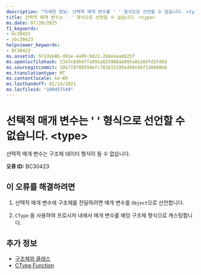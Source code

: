 ```yaml
---
description: "자세한 정보: 선택적 매개 변수를 ' ' 형식으로 선언할 수 없습니다. <type>"
title: 선택적 매개 변수는 ' ' 형식으로 선언할 수 없습니다. <type>
ms.date: 07/20/2015
f1_keywords:
- bc30423
- vbc30423
helpviewer_keywords:
- BC30423
ms.assetid: 972dab8b-d91e-4a89-b822-2b8e4aadd25f
ms.openlocfilehash: 5347c69b8ffa991a825980ab895a0a18dfd3fd8d
ms.sourcegitcommit: 10e719780594efc781b15295e499c66f316068b8
ms.translationtype: MT
ms.contentlocale: ko-KR
ms.lasthandoff: 02/14/2021
ms.locfileid: "100457149"
---
```

# <a name="optional-parameters-cannot-be-declared-as-the-type-type"></a>선택적 매개 변수는 ' ' 형식으로 선언할 수 없습니다. \<type>

선택적 매개 변수는 구조체 데이터 형식이 될 수 없습니다.  
  
 **오류 ID:** BC30423  
  
## <a name="to-correct-this-error"></a>이 오류를 해결하려면  
  
1. 선택적 매개 변수에 구조체를 전달하려면 매개 변수를 `Object`으로 선언합니다.  
  
2. `CType` 을 사용하여 프로시저 내에서 매개 변수를 해당 구조체 형식으로 캐스팅합니다.  
  
## <a name="see-also"></a>추가 정보

- [구조체와 클래스](../programming-guide/language-features/data-types/structures-and-classes.md)
- [CType Function](../language-reference/functions/ctype-function.md)
